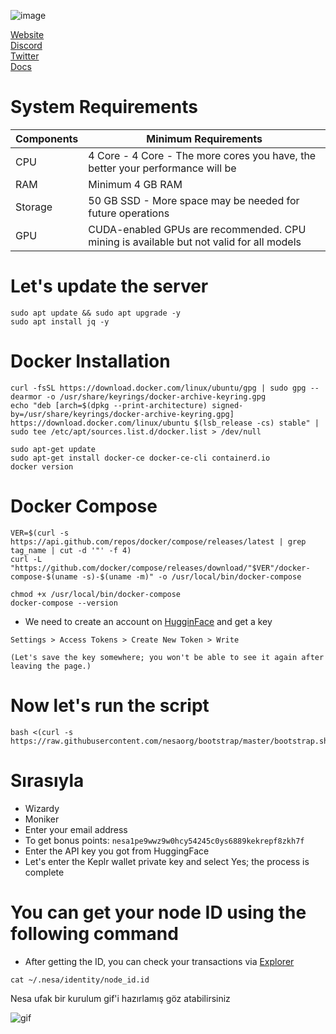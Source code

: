 ![image](https://github.com/user-attachments/assets/2d97e2d6-1dae-4296-ac16-0f67448a74d1)


 [Website](https://nesa.ai/)<br>
 [Discord](https://discord.gg/nesa)<br>
 [Twitter](https://twitter.com/nesaorg/)<br>
 [Docs](https://docs.nesa.ai/nesa)<br>



# System Requirements
| Components | Minimum Requirements | 
| ------------ | ------------ |
| CPU | 4 Core - 	4 Core - The more cores you have, the better your performance will be |
| RAM | Minimum 4 GB RAM |
| Storage | 50 GB SSD - More space may be needed for future operations |
| GPU | CUDA-enabled GPUs are recommended. CPU mining is available but not valid for all models |


# Let's update the server


```
sudo apt update && sudo apt upgrade -y
sudo apt install jq -y
```



# Docker Installation

```
curl -fsSL https://download.docker.com/linux/ubuntu/gpg | sudo gpg --dearmor -o /usr/share/keyrings/docker-archive-keyring.gpg
echo "deb [arch=$(dpkg --print-architecture) signed-by=/usr/share/keyrings/docker-archive-keyring.gpg] https://download.docker.com/linux/ubuntu $(lsb_release -cs) stable" | sudo tee /etc/apt/sources.list.d/docker.list > /dev/null

sudo apt-get update
sudo apt-get install docker-ce docker-ce-cli containerd.io
docker version
```


# Docker Compose

```
VER=$(curl -s https://api.github.com/repos/docker/compose/releases/latest | grep tag_name | cut -d '"' -f 4)
curl -L "https://github.com/docker/compose/releases/download/"$VER"/docker-compose-$(uname -s)-$(uname -m)" -o /usr/local/bin/docker-compose

chmod +x /usr/local/bin/docker-compose
docker-compose --version
```



 *  We need to create an account on [HugginFace](https://huggingface.co/) and get a key
 
 `Settings > Access Tokens > Create New Token > Write`
 
 `(Let's save the key somewhere; you won't be able to see it again after leaving the page.)`


# Now let's run the script

```
bash <(curl -s https://raw.githubusercontent.com/nesaorg/bootstrap/master/bootstrap.sh)
```

# Sırasıyla

* Wizardy
* Moniker
* Enter your email address
* To get bonus points: `nesa1pe9wwz9w0hcy54245c0ys6889kekrepf8zkh7f`
* Enter the API key you got from HuggingFace
* Let's enter the Keplr wallet private key and select Yes; the process is complete

# You can get your node ID using the following command

* After getting the ID, you can check your transactions via [Explorer](https://node.nesa.ai/)


```
cat ~/.nesa/identity/node_id.id
```


Nesa ufak bir kurulum gif'i hazırlamış göz atabilirsiniz


![gif](https://raw.githubusercontent.com/nesaorg/bootstrap/master/images/bootstrap.gif)
